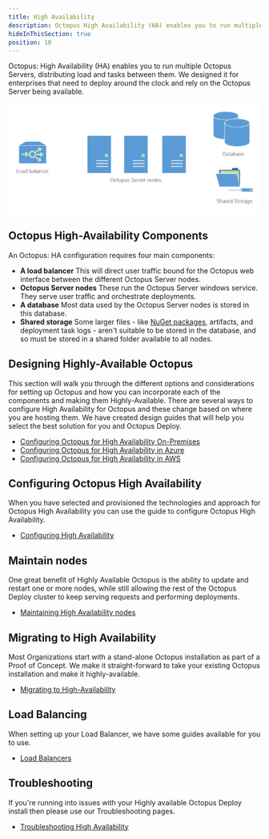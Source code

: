 ```yaml
---
title: High Availability
description: Octopus High Availability (HA) enables you to run multiple Octopus Servers, distributing load and tasks between them.
hideInThisSection: true
position: 10
---
```


Octopus: High Availability (HA) enables you to run multiple Octopus Servers, distributing load and tasks between them. We designed it for enterprises that need to deploy around the clock and rely on the Octopus Server being available.

![](images/3278420.png "width=500")

## Octopus High-Availability Components

An Octopus: HA configuration requires four main components:

- **A load balancer**
  This will direct user traffic bound for the Octopus web interface between the different Octopus Server nodes.
- **Octopus Server nodes**
  These run the Octopus Server windows service. They serve user traffic and orchestrate deployments.
- **A database**
  Most data used by the Octopus Server nodes is stored in this database.
- **Shared storage**
  Some larger files - like [NuGet packages](/docs/packaging-applications/package-repositories/index.md), artifacts, and deployment task logs - aren't suitable to be stored in the database, and so must be stored in a shared folder available to all nodes.

## Designing Highly-Available Octopus

This section will walk you through the different options and considerations for setting up Octopus and how you can incorporate each of the components and making them Highly-Available. There are several ways to configure High Availability for Octopus and these change based on where you are hosting them. We have created design guides that will help you select the best solution for you and Octopus Deploy.

- [Configuring Octopus for High Availability On-Premises](/docs/administration/high-availability/design/octopus-for-high-availability-on-premises.md)
- [Configuring Octopus for High Availability in Azure](/docs/administration/high-availability/design/octopus-for-high-availability-on-azure.md)
- [Configuring Octopus for High Availability in AWS](/docs/administration/high-availability/design/octopus-for-high-availability-on-aws.md)

## Configuring Octopus High Availability

When you have selected and provisioned the technologies and approach for Octopus High Availability you can use the guide to configure Octopus High Availability.

- [Configuring High Availability](/docs/administration/high-availability/configure/configuring-ha.md)

## Maintain nodes

One great benefit of Highly Available Octopus is the ability to update and restart one or more nodes, while still allowing the rest of the Octopus Deploy cluster to keep serving requests and performing deployments.

- [Maintaining High Availability nodes](/docs/administration/high-availability/maintain/maintain-high-availability-nodes.md)

## Migrating to High Availability

Most Organizations start with a stand-alone Octopus installation as part of a Proof of Concept. We make it straight-forward to take your existing Octopus installation and make it highly-available.

- [Migrating to High-Availability](/docs/administration/high-availability/migrate/migrating-to-high-availability.md)

## Load Balancing

When setting up your Load Balancer, we have some guides available for you to use.

- [Load Balancers](/docs/administration/high-availability/load-balancing/index.md)

## Troubleshooting

If you're running into issues with your Highly available Octopus Deploy install then please use our Troubleshooting pages.

- [Troubleshooting High Availability](/docs/administration/high-availability/troubleshoot/troubleshooting.md)
